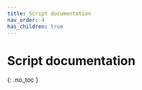 ```yaml
---
title: Script documentation
nav_order: 4
has_children: true
---
```


# Script documentation
{: .no_toc }
